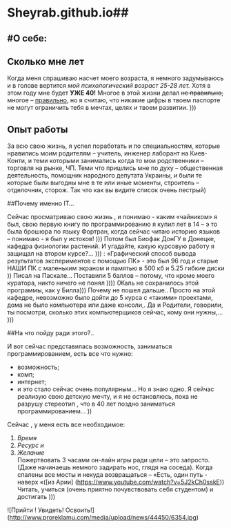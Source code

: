 # Sheyrab.github.io##
#О себе:
-------
## Сколько мне лет

Когда меня спрашиваю насчет моего возраста, я немного задумываюсь и в голове вертится *мой психологический возраст 25-28 лет.*
Хотя в этом году мне будет **УЖЕ 40!** Многое в этой жизни делал <del> не правильно,</del> многое – <ins>правильно,</ins> но я считаю, 
что никакие цифры в твоем паспорте не могут ограничить тебя в  мечтах, целях и твоем развитии. )))

## Опыт работы

За всю свою жизнь, я успел поработать и по специальностям, которые нравились моим родителям – учитель, инженер лаборант на Киев-Конти, 
и теми которыми занимались когда то мои родственники – торговля на рынке, ЧП. Теми что пришлись мне по духу – общественная деятельность,
помощник народного депутата Украины,
и были те которые были выгодны мне в те или иные моменты, строитель – отделочник, сторож. Так что как вы видите список очень пестрый)

##Почему именно IT…

Сейчас просматриваю свою жизнь , и понимаю  - каким  «чайником» я был, свою первую книгу по программированию я купил лет в 14 – э то была брошюра по языку Фортран, когда сейчас читаю историю языков – понимаю  - я был у истоков! ))) Потом был Биофак ДонГУ в Донецке, кафедра физиологии растений. И  угадайте, какую курсовую работу я защищал на втором курсе?... ))) :
«Графический способ вывода результатов экспериментов с помощью ПК» - это был 96 год и старые НАШИ ПК с маленьким экраном и памятью в 500 кб и 5.25 гибкие диски )) Писал на Паскале… Поставили 5 баллов – потому, что кроме моего куратора, никто ничего не понял )))) (Жаль не сохранилось этой программы, как  у Билла)))
Почему не пошел дальше.. Просто на этой кафедре, невозможно было дойти до 5 курса с «такими» проектами, дома не было компьютера или даже консоли,. Да и Родители, говорили, ты посмотри, сколько этих компьютерщиков сейчас, кому они нужны,… )))

##На что пойду ради этого?..

И вот сейчас представилась возможность, заниматься программированием, есть все что нужно:
* возможность;
* комп;
* интернет;
* и это стало сейчас очень популярным… Но я знаю одно. Я сейчас реализую свою детскую мечту, и я не остановлюсь, пока не разрушу стереотип , что в 40 лет поздно заниматься программированием… ))

Сейчас , у меня есть все необходимое: 

1. *Время*  
2. *Ресурс и*  
3. *Желание*  
Пожертвовать 3 часами он-лайн игры ради цели – это запросто. (Даже начинаешь немного задирать нос, глядя на соседа). Когда спалены все мосты и некуда возвращаться – «Есть, один путь  - наверх «([из Арии] (https://www.youtube.com/watch?v=5J2kCh0sskE)) 
Читать, учиться (очень приятно почувствовать себя студентом) и достигать )))

![Прийти ! Увидеть! Освоить!] (http://www.proreklamu.com/media/upload/news/44450/6354.jpg)  
